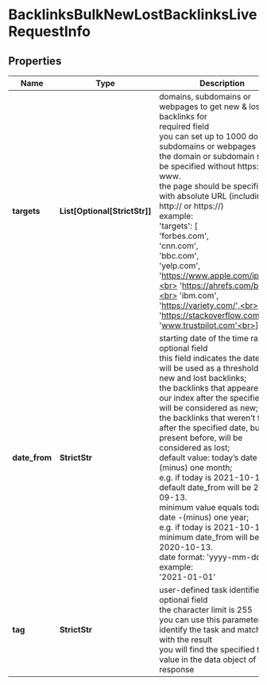 # BacklinksBulkNewLostBacklinksLiveRequestInfo


## Properties

| Name | Type | Description | Notes |
|------------ | ------------- | ------------- | -------------|
**targets** | **List[Optional[StrictStr]]** | domains, subdomains or webpages to get new & lost backlinks for<br>required field<br>you can set up to 1000 domains, subdomains or webpages<br>the domain or subdomain should be specified without https:// and www.<br>the page should be specified with absolute URL (including http:// or https://)<br>example:<br>'targets': [<br>  'forbes.com',<br>  'cnn.com',<br>  'bbc.com',<br>  'yelp.com',<br>  'https://www.apple.com/iphone/',<br>  'https://ahrefs.com/blog/',<br>  'ibm.com',<br>  'https://variety.com/',<br>  'https://stackoverflow.com/',<br>  'www.trustpilot.com'<br>] |[optional]|
**date_from** | **StrictStr** | starting date of the time range<br>optional field<br>this field indicates the date which will be used as a threshold for new and lost backlinks;<br>the backlinks that appeared in our index after the specified date will be considered as new;<br>the backlinks that weren’t found after the specified date, but were present before, will be considered as lost;<br>default value: today’s date -(minus) one month;<br>e.g. if today is 2021-10-13, default date_from will be 2021-09-13.<br>minimum value equals today’s date -(minus) one year;<br>e.g. if today is 2021-10-13, minimum date_from will be 2020-10-13.<br>date format: 'yyyy-mm-dd'<br>example:<br>'2021-01-01' |[optional]|
**tag** | **StrictStr** | user-defined task identifier<br>optional field<br>the character limit is 255<br>you can use this parameter to identify the task and match it with the result<br>you will find the specified tag value in the data object of the response |[optional]|